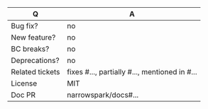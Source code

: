 | Q             | A
| ------------- | ---
| Bug fix?      | no|yes
| New feature?  | no|yes
| BC breaks?    | no|yes
| Deprecations? | no|yes <!-- don't forget to update UPGRADE-*.md files -->
| Related tickets | fixes #..., partially #..., mentioned in #...   <!-- #-prefixed issue number(s), if any -->
| License       | MIT
| Doc PR        | narrowspark/docs#... <!--highly recommended for new features-->

<!--
- Please fill in this template according to the PR you're about to submit.
- Replace this comment by a description of what your PR is solving.
- This will help people understand your PR and can be used as a start of the Doc PR.
-->
